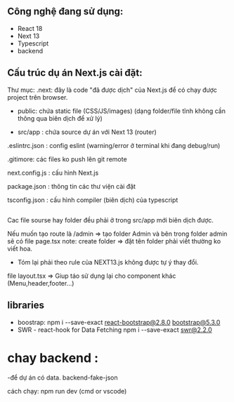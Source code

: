 ## Công nghệ đang sử dụng:

- React 18
- Next 13
- Typescript
- backend

## Cấu trúc dụ án Next.js cài đặt:

Thư mục:
.next: đây là code "đã được dịch" của Next.js để có chạy được project trên browser.

- public: chứa static file (CSS/JS/images) (dạng folder/file tĩnh không cần thông qua biên dịch để xử lý)

- src/app : chứa source dự án với Next 13 (router)

.eslintrc.json : config eslint (warning/error ở terminal khi đang debug/run)

.gitimore: các files ko push lên git remote

next.config.js : cấu hình Next.js

package.json : thông tin các thư viện cài đặt

tsconfig.json : cấu hình compiler (biên dịch) của typescript

##

Cac file sourse hay folder đều phải ở trong src/app mới biên dịch được.

Nếu muốn tạo route là /admin => tạo folder Admin và bên trong folder admin sẽ có file page.tsx
note: create folder => đặt tên folder phải viết thường ko viết hoa.

- Tóm lại phải theo rule của NEXT13.js không được tự ý thay đổi.

file layout.tsx => Giup táo sử dụng lại cho component khác (Menu,header,footer...)

## libraries

- boostrap:
  npm i --save-exact react-bootstrap@2.8.0 bootstrap@5.3.0
- SWR - react-hook for Data Fetching
  npm i --save-exact swr@2.2.0

# chay backend :

-để dự án có data.
backend-fake-json

cách chạy: npm run dev (cmd or vscode)
